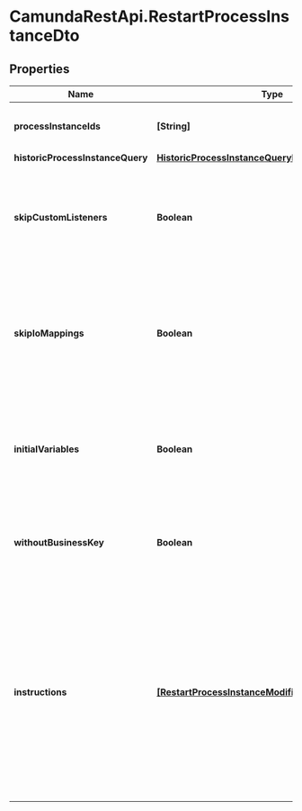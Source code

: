# CamundaRestApi.RestartProcessInstanceDto

## Properties
Name | Type | Description | Notes
------------ | ------------- | ------------- | -------------
**processInstanceIds** | **[String]** | A list of process instance ids to restart. | [optional] 
**historicProcessInstanceQuery** | [**HistoricProcessInstanceQueryDto**](HistoricProcessInstanceQueryDto.md) |  | [optional] 
**skipCustomListeners** | **Boolean** | Skip execution listener invocation for activities that are started as part of this request. | [optional] 
**skipIoMappings** | **Boolean** | Skip execution of [input/output variable mappings](https://docs.camunda.org/manual/develop/user-guide/process-engine/variables/#input-output-variable-mapping) for activities that are started as part of this request. | [optional] 
**initialVariables** | **Boolean** | Set the initial set of variables during restart. By default, the last set of variables is used. | [optional] 
**withoutBusinessKey** | **Boolean** | Do not take over the business key of the historic process instance. | [optional] 
**instructions** | [**[RestartProcessInstanceModificationInstructionDto]**](RestartProcessInstanceModificationInstructionDto.md) | **Optional**. A JSON array of instructions that specify which activities to start the process instance at. If this property is omitted, the process instance starts at its default blank start event. | [optional] 
